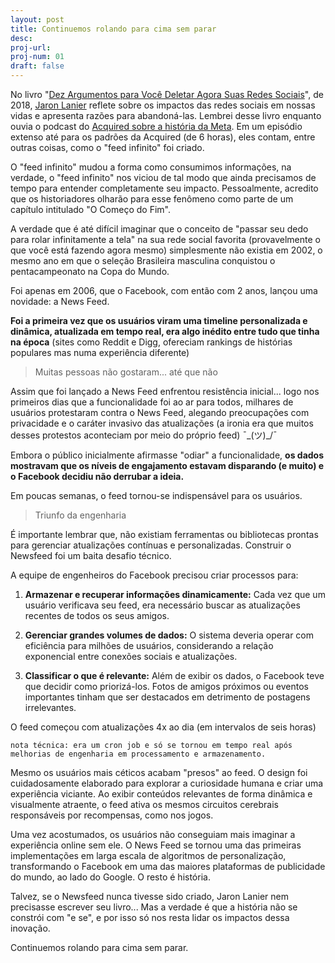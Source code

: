 ```yaml
---
layout: post
title: Continuemos rolando para cima sem parar
desc: 
proj-url:
proj-num: 01
draft: false
---
```


No livro "[Dez Argumentos para Você Deletar Agora Suas Redes Sociais](https://www.google.com/search?q=Dez+Argumentos+para+Voc%C3%AA+Deletar+Agora+Suas+Redes+Sociais)", de 2018, [Jaron Lanier](https://www.google.com/search?q=Jaron+Lanier) reflete sobre os impactos das redes sociais em nossas vidas e apresenta razões para abandoná-las. Lembrei desse livro enquanto ouvia o podcast do [Acquired sobre a história da Meta](https://www.acquired.fm/episodes/meta). Em um episódio extenso até para os padrões da Acquired (de 6 horas), eles contam, entre outras coisas, como o "feed infinito" foi criado.

O "feed infinito" mudou a forma como consumimos informações, na verdade, o "feed infinito" nos viciou de tal modo que ainda precisamos de tempo para entender completamente seu impacto. Pessoalmente, acredito que os historiadores olharão para esse fenômeno como parte de um capítulo intitulado "O Começo do Fim".

A verdade que é até difícil imaginar que o conceito de "passar seu dedo para rolar infinitamente a tela" na sua rede social favorita (provavelmente o que você está fazendo agora mesmo) simplesmente não existia em 2002, o mesmo ano em que o seleção Brasileira masculina conquistou o pentacampeonato na Copa do Mundo.

Foi apenas em 2006, que o Facebook, com então com 2 anos, lançou uma novidade: a News Feed. 

**Foi a primeira vez que os usuários viram uma timeline personalizada e dinâmica, atualizada em tempo real, era algo inédito entre tudo que tinha na época** (sites como Reddit e Digg, ofereciam rankings de histórias populares mas numa experiência diferente)

>  Muitas pessoas não gostaram... até que não

Assim que foi lançado a News Feed enfrentou resistência inicial... logo nos primeiros dias que a funcionalidade foi ao ar para todos, milhares de usuários protestaram contra o News Feed, alegando preocupações com privacidade e o caráter invasivo das atualizações (a ironia era que muitos desses protestos aconteciam por meio do próprio feed) ¯\_(ツ)_/¯

Embora o público inicialmente afirmasse "odiar" a funcionalidade, **os dados mostravam que os níveis de engajamento estavam disparando (e muito) e o Facebook decidiu não derrubar a ideia.** 

Em poucas semanas, o feed tornou-se indispensável para os usuários.

> Triunfo da engenharia

É importante lembrar que, não existiam ferramentas ou bibliotecas prontas para gerenciar atualizações contínuas e personalizadas. Construir o Newsfeed foi um baita desafio técnico.

A equipe de engenheiros do Facebook precisou criar processos para:

1) **Armazenar e recuperar informações dinamicamente:** Cada vez que um usuário verificava seu feed, era necessário buscar as atualizações recentes de todos os seus amigos.

2) **Gerenciar grandes volumes de dados:** O sistema deveria operar com eficiência para milhões de usuários, considerando a relação exponencial entre conexões sociais e atualizações.

3) **Classificar o que é relevante:** Além de exibir os dados, o Facebook teve que decidir como priorizá-los. Fotos de amigos próximos ou eventos importantes tinham que ser destacados em detrimento de postagens irrelevantes.

O feed começou com atualizações 4x ao dia (em intervalos de seis horas) 

```nota técnica: era um cron job e só se tornou em tempo real após melhorias de engenharia em processamento e armazenamento.```

Mesmo os usuários mais céticos acabam "presos" ao feed. O design foi cuidadosamente elaborado para explorar a curiosidade humana e criar uma experiência viciante. Ao exibir conteúdos relevantes de forma dinâmica e visualmente atraente, o feed ativa os mesmos circuitos cerebrais responsáveis por recompensas, como nos jogos.

Uma vez acostumados, os usuários não conseguiam mais imaginar a experiência online sem ele. O News Feed se tornou uma das primeiras implementações em larga escala de algoritmos de personalização, transformando o Facebook em uma das maiores plataformas de publicidade do mundo, ao lado do Google. O resto é história.

Talvez, se o Newsfeed nunca tivesse sido criado, Jaron Lanier nem precisasse escrever seu livro... Mas a verdade é que a história não se constrói com "e se", e por isso só nos resta lidar os impactos dessa inovação. 

Continuemos rolando para cima sem parar.